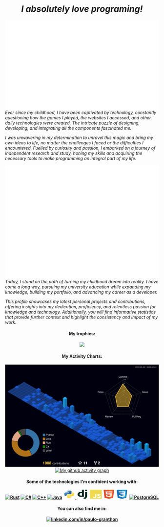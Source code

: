 <div>
  <h1 align="center"><b><i>I absolutely love programing!</i></b></h1>

  <img align="right" src=https://raw.githubusercontent.com/paulo-granthon/github-stats-transparent/output/generated/overview.svg>

  <p align="left"><i>Ever since my childhood, I have been captivated by technology, constantly questioning how the games I played, the websites I accessed, and other daily technologies were created. The intricate puzzle of designing, developing, and integrating all the components fascinated me.</i></p>
  <p align="left"><i>I was unwavering in my determination to unravel this magic and bring my own ideas to life, no matter the challenges I faced or the difficulties I encountered. Fuelled by curiosity and passion, I embarked on a journey of independent research and study, honing my skills and acquiring the necessary tools to make programming an integral part of my life.</i></p>
  <img align="right" src=https://raw.githubusercontent.com/paulo-granthon/github-stats-transparent/output/generated/languages.svg>
  <p align="left"><i>Today, I stand on the path of turning my childhood dream into reality. I have come a long way, pursuing my university education while expanding my knowledge, building my portfolio, and advancing my career as a developer.</i></p>
  <p align="left"><i>This profile showcases my latest personal projects and contributions, offering insights into my dedication, proficiency, and relentless passion for knowledge and technology. Additionally, you will find informative statistics that provide further context and highlight the consistency and impact of my work.</i></p>
</div>

<!-- </br> -->

<div align="center">
  <h4><b>My trophies:</b></h4>
  <a href="#">
    <img src="https://github-profile-trophy.vercel.app/?username=paulo-granthon&theme=radical&no-bg=true&no-frame=true&column=-1">
  </a>
<!--   </br> -->
<!--   <h3><i>My profile's all-time stats:</i></h3>
  <a href="#">
    <img alt="All time statistics" height="180em"
      src="https://github-readme-stats-git-masterrstaa-rickstaa.vercel.app/api?username=paulo-granthon&show_icons=true&count_private=true&theme=github_dark">
  </a>
  <a href="#">
    <img alt="All time top languages I use" height="180em"
      src="https://github-readme-stats-git-masterrstaa-rickstaa.vercel.app/api/top-langs/?username=paulo-granthon&layout=compact&langs_count=10&count_private=true&theme=github_dark">
  </a> -->
</div>

<!-- </br> -->

<div align="center">
  <h4><b>My Activity Charts:</b></h4>
  <a href="#">
    <img alt="Language frequency per commit 3D graph" src="./profile-3d-contrib/profile-night-view.svg">
  </a>
</div>
<div align="center">
  <a href="#">
    <img alt="My github activity graph" src="https://github-readme-activity-graph.vercel.app/graph?username=paulo-granthon&theme=high-contrast">
  </a>
</div>

<div align="center">
  <h4><b>Some of the technologies I'm confident working with:<b></h4>
    <a href="#"><img alt="Rust" height="30" width="40" title="Rust" src="https://cdn.jsdelivr.net/gh/devicons/devicon/icons/rust/rust-plain.svg"></a>
    <a href="#"><img alt="C#" height="30" width="40" title="C#" src="https://cdn.jsdelivr.net/gh/devicons/devicon/icons/csharp/csharp-original.svg"></a>
    <a href="#"><img alt="C++" height="30" width="40" title="C++" src="https://cdn.jsdelivr.net/gh/devicons/devicon/icons/cplusplus/cplusplus-original.svg"></a>
    <a href="#"><img alt="Java" height="30" width="40" title="Java" src="https://cdn.jsdelivr.net/gh/devicons/devicon/icons/java/java-original.svg"></a>
    <a href="#"><img alt="Python" height="30" width="40" title="Python" src="https://raw.githubusercontent.com/devicons/devicon/master/icons/python/python-original.svg"> </a>
    <a href="#"><img alt="Django" height="30" width="40" title="Django" src="https://github.com/devicons/devicon/blob/master/icons/django/django-plain.svg"></a>
    <a href="#"><img alt="JavaScript" height="30" width="40" title="JavaScript" src="https://raw.githubusercontent.com/devicons/devicon/master/icons/javascript/javascript-plain.svg"></a>
    <a href="#"><img alt="HTML5" height="30" width="40" title="HTML5" src="https://raw.githubusercontent.com/devicons/devicon/master/icons/html5/html5-original.svg"></a>
    <a href="#"><img alt="CSS3" height="30" width="40" title="CSS3" src="https://raw.githubusercontent.com/devicons/devicon/master/icons/css3/css3-original.svg"></a>
    <a href="#"><img alt="PostgreSQL" height="30" width="40" title="PostgreSQL" src="https://cdn.jsdelivr.net/gh/devicons/devicon/icons/postgresql/postgresql-original.svg"></a>
</div>

<div align="center">
  <h4><b>You can also find me in:<b></h4>
  <a href="https://www.linkedin.com/in/paulo-granthon/"><img title="linkedin.com/in/paulo-granthon" src="https://img.shields.io/badge/-LinkedIn-%230077B5?style=for-the-badge&logo=linkedin&logoColor=white"></a>
</div>

